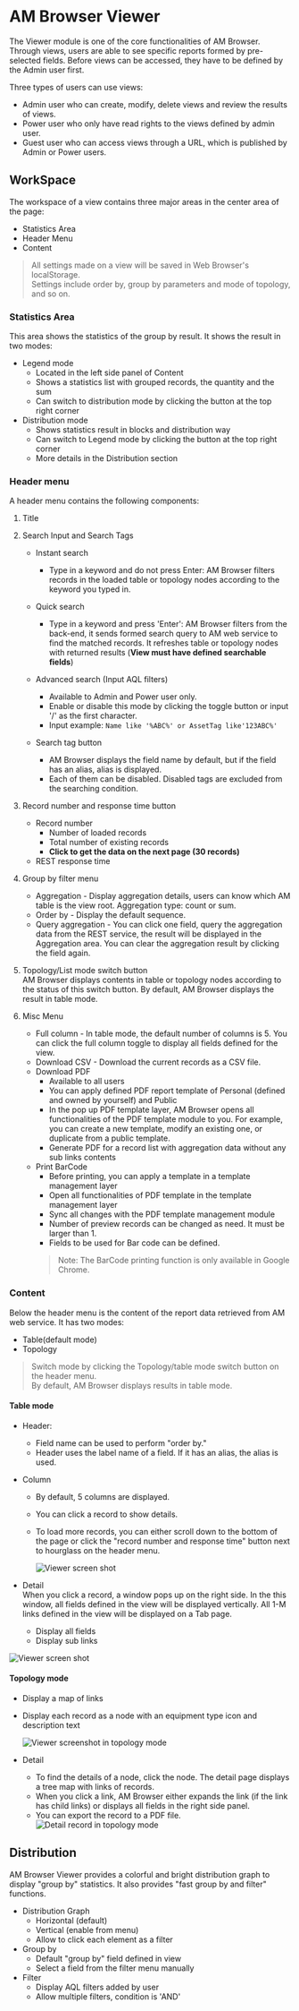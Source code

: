 # AM Browser Viewer

The Viewer module is one of the core functionalities of AM Browser. Through views, users are able to see specific reports formed by pre-selected fields.
Before views can be accessed, they have to be defined by the Admin user first.

Three types of users can use views:

- Admin user who can create, modify, delete views and review the results of views.
- Power user who only have read rights to the views defined by admin user.
- Guest user who can access views through a URL, which is published by Admin or Power users.

## WorkSpace

The workspace of a view contains three major areas in the center area of the page:

- Statistics Area
- Header Menu
- Content

> All settings made on a view will be saved in Web Browser's localStorage.  
> Settings include order by, group by parameters and mode of topology, and so on.

### Statistics Area
This area shows the statistics of the group by result. It shows the result in two modes:

 - Legend mode  
    - Located in the left side panel of Content
    - Shows a statistics list with grouped records, the quantity and the sum
    - Can switch to distribution mode by clicking the button at the top right corner
 - Distribution mode
    - Shows statistics result in blocks and distribution way
    - Can switch to Legend mode by clicking the button at the top right corner
    - More details in the Distribution section

### Header menu
A header menu contains the following components:

1. Title
2. Search Input and Search Tags  
    - Instant search
        - Type in a keyword and do not press Enter: AM Browser filters records in the loaded table or topology nodes according to the keyword you typed in.
    - Quick search
        - Type in a keyword and press 'Enter': AM Browser filters from the back-end, it sends formed search query to AM web service to find the matched records. It refreshes table or topology nodes with returned results (**View must have defined searchable fields**)
    - Advanced search (Input AQL filters)
        - Available to Admin and Power user only.
        - Enable or disable this mode by clicking the toggle button or input '/' as the first character.
        - Input example: `Name like '%ABC%' or AssetTag like'123ABC%'`

    - Search tag button
        - AM Browser displays the field name by default, but if the field has an alias, alias is displayed.
        - Each of them can be disabled. Disabled tags are excluded from the searching condition.

3. Record number and response time button
    - Record number
        - Number of loaded records
        - Total number of existing records
        - **Click to get the data on the next page (30 records)**
    - REST response time  

4. Group by filter menu
    - Aggregation - Display aggregation details, users can know which AM table is the view root. Aggregation type: count or sum.
    - Order by - Display the default sequence.
    - Query aggregation - You can click one field, query the aggregation data from the REST service, the result will be displayed in the Aggregation area. You can clear the aggregation result by clicking the field again.  

5. Topology/List mode switch button  
    AM Browser displays contents in table or topology nodes according to the status of this switch button. By default, AM Browser displays the result in table mode.

6. Misc Menu
    - Full column - In table mode, the default number of columns is 5. You can click the full column toggle to display all fields defined for the view.
    - Download CSV - Download the current records as a CSV file.
    - Download PDF
        - Available to all users
        - You can apply defined PDF report template of Personal (defined and owned by yourself) and Public
        - In the pop up PDF template layer, AM Browser opens all functionalities of the PDF template module to you. For example, you can create a new template, modify an existing one, or duplicate from a public template.
        - Generate PDF for a record list with aggregation data without any sub links contents
    - Print BarCode
        - Before printing, you can apply a template in a template management layer
        - Open all functionalities of PDF template in the template management layer
        - Sync all changes with the PDF template management module
        - Number of preview records can be changed as need. It must be larger than 1.
        - Fields to be used for Bar code can be defined.
        > Note: The BarCode printing function is only available in Google Chrome.

### Content
Below the header menu is the content of the report data retrieved from AM web service. It has two modes:

- Table(default mode)
- Topology  
> Switch mode by clicking the Topology/table mode switch button on the header menu.  
> By default, AM Browser displays results in table mode.

#### Table mode     
- Header:
    - Field name can be used to perform "order by."
    - Header uses the label name of a field. If it has an alias, the alias is used.
- Column
    - By default, 5 columns are displayed.
    - You can click a record to show details.
    - To load more records, you can either scroll down to the bottom of the page or click the "record number and response time" button next to hourglass on the header menu.

      ![Viewer screen shot](img/viewer1.png)

- Detail     
 When you click a record, a window pops up on the right side. In the this window, all fields defined in the view will be displayed vertically.
 All 1-M links defined in the view will be displayed on a Tab page.

     - Display all fields
     - Display sub links

 ![Viewer screen shot](img/detail1.png)

#### Topology mode
- Display a map of links
- Display each record as a node with an equipment type icon and description text

  ![Viewer screenshot in topology mode](img/viewer2.png)

- Detail  
    - To find the details of a node, click the node. The detail page displays a tree map with links of records.
    - When you click a link, AM Browser either expands the link (if the link has child links) or displays all fields in the right side panel.
    - You can export the record to a PDF file.
  ![Detail record in topology mode](img/detail2.png)

## Distribution
AM Browser Viewer provides a colorful and bright distribution graph to display "group by" statistics. It also provides "fast group by and filter" functions.

- Distribution Graph
    - Horizontal (default)
    - Vertical (enable from menu)
    - Allow to click each element as a filter
- Group by
    - Default "group by" field defined in view
    - Select a field from the filter menu manually
- Filter
    - Display AQL filters added by user
    - Allow multiple filters, condition is 'AND'
